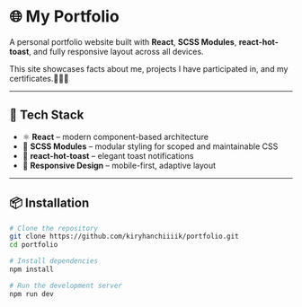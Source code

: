 # 🌐 My Portfolio

A personal portfolio website built with **React**, **SCSS Modules**, **react-hot-toast**, and fully responsive layout across all devices.

This site showcases facts about me, projects I have participated in, and my certificates.💯💯💯

---

## 🚀 Tech Stack

- ⚛️ **React** – modern component-based architecture
- 🎨 **SCSS Modules** – modular styling for scoped and maintainable CSS
- 🔔 **react-hot-toast** – elegant toast notifications
- 📱 **Responsive Design** – mobile-first, adaptive layout

---

## 📦 Installation

```bash
# Clone the repository
git clone https://github.com/kiryhanchiiiik/portfolio.git
cd portfolio

# Install dependencies
npm install

# Run the development server
npm run dev
